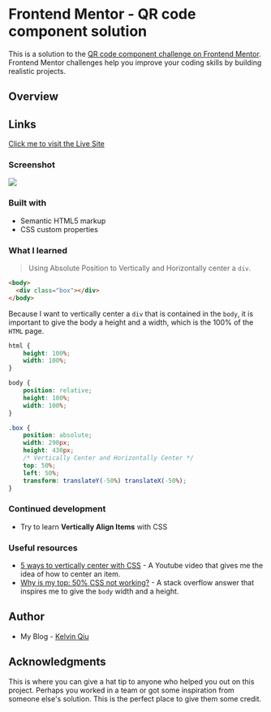 # Frontend Mentor - QR code component solution

This is a solution to the [QR code component challenge on Frontend Mentor](https://www.frontendmentor.io/challenges/qr-code-component-iux_sIO_H). Frontend Mentor challenges help you improve your coding skills by building realistic projects. 

## Overview

## Links
[Click me to visit the Live Site](https://practice.codingkelvin.fun/qr_code_component/)

### Screenshot

![](https://imgbed.codingkelvin.fun/uPic/ZkV4MA.png)

### Built with

- Semantic HTML5 markup
- CSS custom properties


### What I learned
> Using Absolute Position to Vertically and Horizontally center a `div`.
```html
<body>
  <div class="box"></div>
</body>
```
Because I want to vertically center a `div` that is contained in the `body`, it is important to give the body a height and a width, which is the 100% of the `HTML` page.
```css
html {
    height: 100%;
    width: 100%;
}

body {
    position: relative;
    height: 100%;
    width: 100%;
}

.box {
    position: absolute;
    width: 290px;
    height: 430px;
    /* Vertically Center and Horizontally Center */
    top: 50%;
    left: 50%;
    transform: translateY(-50%) translateX(-50%);
}
```



### Continued development

- Try to learn **Vertically Align Items** with CSS

### Useful resources

- [5 ways to vertically center with CSS](https://www.youtube.com/watch?v=qJVVZYTYA9U&t=3s) - A Youtube video that gives me the idea of how to center an item.
- [Why is my top: 50% CSS not working?](https://stackoverflow.com/questions/41502260/why-is-my-top-50-css-not-working) - A stack overflow answer that inspires me to give the `body` width and a height.


## Author

- My Blog - [Kelvin Qiu](https://www.codingkelvin.fun)


## Acknowledgments

This is where you can give a hat tip to anyone who helped you out on this project. Perhaps you worked in a team or got some inspiration from someone else's solution. This is the perfect place to give them some credit.

